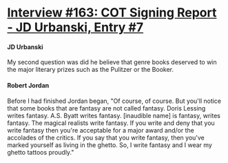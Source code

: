 # [Interview #163: COT Signing Report - JD Urbanski, Entry #7](https://www.theoryland.com/intvmain.php?i=163#7)

#### JD Urbanski

My second question was did he believe that genre books deserved to win the major literary prizes such as the Pulitzer or the Booker.

#### Robert Jordan

Before I had finished Jordan began, "Of course, of course. But you'll notice that some books that are fantasy are not called fantasy. Doris Lessing writes fantasy. A.S. Byatt writes fantasy. [inaudible name] is fantasy, writes fantasy. The magical realists write fantasy. If you write and deny that you write fantasy then you're acceptable for a major award and/or the accolades of the critics. If you say that you write fantasy, then you've marked yourself as living in the ghetto. So, I write fantasy and I wear my ghetto tattoos proudly."

